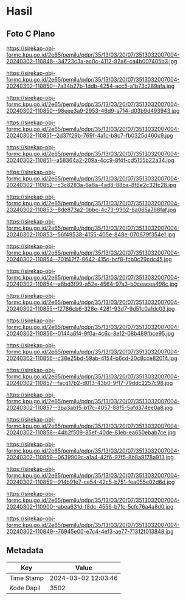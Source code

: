 # Hasil

## Foto C Plano

https://sirekap-obj-formc.kpu.go.id/2e65/pemilu/pdpr/35/13/03/20/07/3513032007004-20240302-110848--34723c3a-ac0c-4112-92a6-ca4b007405b3.jpg

https://sirekap-obj-formc.kpu.go.id/2e65/pemilu/pdpr/35/13/03/20/07/3513032007004-20240302-110850--7a34b27b-1ddb-4254-acc5-a1b73c289afa.jpg

https://sirekap-obj-formc.kpu.go.id/2e65/pemilu/pdpr/35/13/03/20/07/3513032007004-20240302-110850--98eee3a9-2953-46d9-a714-d03b9d493943.jpg

https://sirekap-obj-formc.kpu.go.id/2e65/pemilu/pdpr/35/13/03/20/07/3513032007004-20240302-110851--2d37f29b-769f-4a1c-b8c7-fb0325d460c9.jpg

https://sirekap-obj-formc.kpu.go.id/2e65/pemilu/pdpr/35/13/03/20/07/3513032007004-20240302-110851--a58364a2-209a-4cc9-8f4f-cd5155b22a34.jpg

https://sirekap-obj-formc.kpu.go.id/2e65/pemilu/pdpr/35/13/03/20/07/3513032007004-20240302-110852--c3c8283a-6a8a-4ad8-88ba-8f6e2c32fc28.jpg

https://sirekap-obj-formc.kpu.go.id/2e65/pemilu/pdpr/35/13/03/20/07/3513032007004-20240302-110853--8de873a2-0bbc-4c73-9902-6a065a768faf.jpg

https://sirekap-obj-formc.kpu.go.id/2e65/pemilu/pdpr/35/13/03/20/07/3513032007004-20240302-110853--56f49538-4155-405e-848e-070679f354e1.jpg

https://sirekap-obj-formc.kpu.go.id/2e65/pemilu/pdpr/35/13/03/20/07/3513032007004-20240302-110854--701f42f7-8642-415c-bcf8-fcb0c29cdc45.jpg

https://sirekap-obj-formc.kpu.go.id/2e65/pemilu/pdpr/35/13/03/20/07/3513032007004-20240302-110854--a8bd3f99-a52e-4564-97a3-b0ceacea498c.jpg

https://sirekap-obj-formc.kpu.go.id/2e65/pemilu/pdpr/35/13/03/20/07/3513032007004-20240302-110855--f2786cb6-328e-4281-93d7-9d51c0a1dc03.jpg

https://sirekap-obj-formc.kpu.go.id/2e65/pemilu/pdpr/35/13/03/20/07/3513032007004-20240302-110856--0144a6f4-9f0a-4c6c-8e12-08b489fbce95.jpg

https://sirekap-obj-formc.kpu.go.id/2e65/pemilu/pdpr/35/13/03/20/07/3513032007004-20240302-110856--c38e25bd-59ab-4154-b6cd-20c8cce82014.jpg

https://sirekap-obj-formc.kpu.go.id/2e65/pemilu/pdpr/35/13/03/20/07/3513032007004-20240302-110857--facd17b2-d013-43b0-9f17-79ddc2257c98.jpg

https://sirekap-obj-formc.kpu.go.id/2e65/pemilu/pdpr/35/13/03/20/07/3513032007004-20240302-110857--3ba3ab15-b17c-4057-88f5-5afd374ee0a8.jpg

https://sirekap-obj-formc.kpu.go.id/2e65/pemilu/pdpr/35/13/03/20/07/3513032007004-20240302-110858--44b2f509-85ef-40de-81eb-ea650ebab7ce.jpg

https://sirekap-obj-formc.kpu.go.id/2e65/pemilu/pdpr/35/13/03/20/07/3513032007004-20240302-110859--0639909c-a1a4-42f6-97f5-8b8a9178a913.jpg

https://sirekap-obj-formc.kpu.go.id/2e65/pemilu/pdpr/35/13/03/20/07/3513032007004-20240302-110859--914b91e7-ce54-42c5-b751-fea055e02d6d.jpg

https://sirekap-obj-formc.kpu.go.id/2e65/pemilu/pdpr/35/13/03/20/07/3513032007004-20240302-110900--abea631d-f8dc-4556-b7fc-5cfc76a4a8d0.jpg

https://sirekap-obj-formc.kpu.go.id/2e65/pemilu/pdpr/35/13/03/20/07/3513032007004-20240302-110849--76945e00-e7c4-4ef3-ae77-71312f013848.jpg


## Metadata

| Key        | Value               |
| ---------- | ------------------- |
| Time Stamp | 2024-03-02 12:03:46 |
| Kode Dapil | 3502                |



